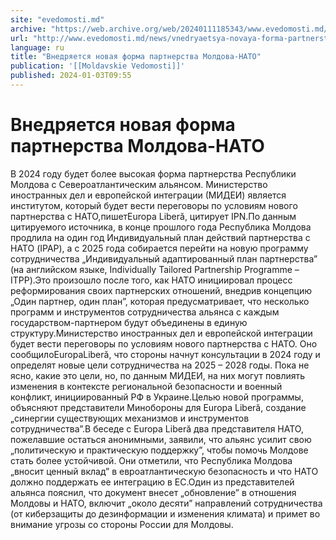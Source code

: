 ```yaml
---
site: "evedomosti.md"
archive: "https://web.archive.org/web/20240111185343/www.evedomosti.md/news/vnedryaetsya-novaya-forma-partnerstva-moldova-nato"
url: "http://www.evedomosti.md/news/vnedryaetsya-novaya-forma-partnerstva-moldova-nato"
language: ru
title: "Внедряется новая форма партнерства Молдова-НАТО"
publication: '[[Moldavskie Vedomosti]]'
published: 2024-01-03T09:55
---
```


# Внедряется новая форма партнерства Молдова-НАТО

В 2024 году будет более высокая форма партнерства Республики Молдова с Североатлантическим альянсом. Министерство иностранных дел и европейской интеграции (МИДЕИ) является институтом, который будет вести переговоры по условиям нового партнерства с НАТО,пишетEuropa Liberă, цитирует IPN.По данным цитируемого источника, в конце прошлого года Республика Молдова продлила на один год Индивидуальный план действий партнерства с НАТО (IPAP), а с 2025 года собирается перейти на новую программу сотрудничества „Индивидуальный адаптированный план партнерства” (на английском языке, Individually Tailored Partnership Programme – ITPP).Это произошло после того, как НАТО инициировал процесс реформирования своих партнерских отношений, внедрив концепцию „Один партнер, один план”, которая предусматривает, что несколько программ и инструментов сотрудничества альянса с каждым государством-партнером будут объединены в единую структуру.Министерство иностранных дел и европейской интеграции будет вести переговоры по условиям нового партнерства с НАТО. Оно сообщилоEuropaLiberă, что стороны начнут консультации в 2024 году и определят новые цели сотрудничества на 2025 – 2028 годы. Пока не ясно, какие это цели, но, по данным МИДЕИ, на них могут повлиять изменения в контексте региональной безопасности и военный конфликт, инициированный РФ в Украине.Целью новой программы, объясняют представители Минобороны для Europa Liberă, создание „синергии существующих механизмов и инструментов сотрудничества”.В беседе с Europa Liberă два представителя НАТО, пожелавшие остаться анонимными, заявили, что альянс усилит свою „политическую и практическую поддержку”, чтобы помочь Молдове стать более устойчивой. Они отметили, что Республика Молдова „вносит ценный вклад” в евроатлантическую безопасность и что НАТО должно поддержать ее интеграцию в ЕС.Один из представителей альянса пояснил, что документ внесет „обновление” в отношения Молдовы и НАТО, включит „около десяти” направлений сотрудничества (от киберзащиты до дезинформации и изменения климата) и примет во внимание угрозы со стороны России для Молдовы.
